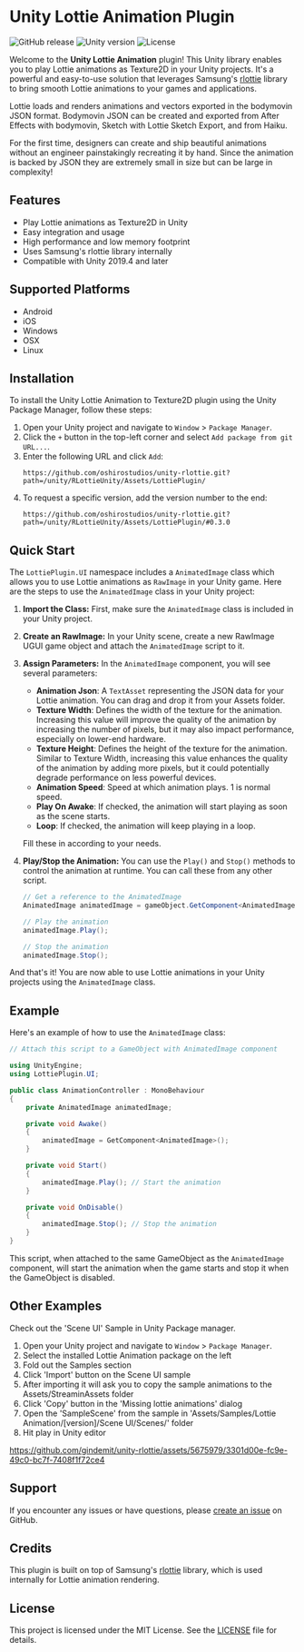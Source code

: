# Unity Lottie Animation Plugin
![GitHub release](https://img.shields.io/github/release/gindemit/unity-rlottie.svg)
![Unity version](https://img.shields.io/badge/unity-2019.4%2B-green.svg)
![License](https://img.shields.io/github/license/gindemit/unity-rlottie.svg)

Welcome to the **Unity Lottie Animation** plugin! This Unity library enables you to play Lottie animations as Texture2D in your Unity projects. It's a powerful and easy-to-use solution that leverages Samsung's [rlottie](https://github.com/Samsung/rlottie) library to bring smooth Lottie animations to your games and applications.

Lottie loads and renders animations and vectors exported in the bodymovin JSON format. Bodymovin JSON can be created and exported from After Effects with bodymovin, Sketch with Lottie Sketch Export, and from Haiku.

For the first time, designers can create and ship beautiful animations without an engineer painstakingly recreating it by hand. Since the animation is backed by JSON they are extremely small in size but can be large in complexity!

## Features

* Play Lottie animations as Texture2D in Unity
* Easy integration and usage
* High performance and low memory footprint
* Uses Samsung's rlottie library internally
* Compatible with Unity 2019.4 and later

## Supported Platforms

* Android
* iOS
* Windows
* OSX
* Linux

## Installation

To install the Unity Lottie Animation to Texture2D plugin using the Unity Package Manager, follow these steps:

1. Open your Unity project and navigate to `Window` > `Package Manager`.
2. Click the `+` button in the top-left corner and select `Add package from git URL...`.
3. Enter the following URL and click `Add`:
   ```
   https://github.com/oshirostudios/unity-rlottie.git?path=/unity/RLottieUnity/Assets/LottiePlugin/
   ```
4. To request a specific version, add the version number to the end:
   ```
   https://github.com/oshirostudios/unity-rlottie.git?path=/unity/RLottieUnity/Assets/LottiePlugin/#0.3.0
   ```

## Quick Start

The `LottiePlugin.UI` namespace includes a `AnimatedImage` class which allows you to use Lottie animations as `RawImage` in your Unity game.
Here are the steps to use the `AnimatedImage` class in your Unity project:

1. **Import the Class:** First, make sure the `AnimatedImage` class is included in your Unity project.

2. **Create an RawImage:** In your Unity scene, create a new RawImage UGUI game object and attach the `AnimatedImage` script to it.

3. **Assign Parameters:** In the `AnimatedImage` component, you will see several parameters:

    - **Animation Json**: A `TextAsset` representing the JSON data for your Lottie animation. You can drag and drop it from your Assets folder.
    - **Texture Width**: Defines the width of the texture for the animation. Increasing this value will improve the quality of the animation by increasing the number of pixels, but it may also impact performance, especially on lower-end hardware.
    - **Texture Height**: Defines the height of the texture for the animation. Similar to Texture Width, increasing this value enhances the quality of the animation by adding more pixels, but it could potentially degrade performance on less powerful devices.
    - **Animation Speed**: Speed at which animation plays. 1 is normal speed.
    - **Play On Awake**: If checked, the animation will start playing as soon as the scene starts.
    - **Loop**: If checked, the animation will keep playing in a loop.

    Fill these in according to your needs.

4. **Play/Stop the Animation:** You can use the `Play()` and `Stop()` methods to control the animation at runtime. You can call these from any other script.

    ```csharp
    // Get a reference to the AnimatedImage
    AnimatedImage animatedImage = gameObject.GetComponent<AnimatedImage>();

    // Play the animation
    animatedImage.Play();

    // Stop the animation
    animatedImage.Stop();
    ```
And that's it! You are now able to use Lottie animations in your Unity projects using the `AnimatedImage` class.

## Example

Here's an example of how to use the `AnimatedImage` class:

```csharp
// Attach this script to a GameObject with AnimatedImage component

using UnityEngine;
using LottiePlugin.UI;

public class AnimationController : MonoBehaviour
{
    private AnimatedImage animatedImage;

    private void Awake()
    {
        animatedImage = GetComponent<AnimatedImage>();
    }

    private void Start()
    {
        animatedImage.Play(); // Start the animation
    }

    private void OnDisable()
    {
        animatedImage.Stop(); // Stop the animation
    }
}
```
This script, when attached to the same GameObject as the `AnimatedImage` component, will start the animation when the game starts and stop it when the GameObject is disabled.

## Other Examples

Check out the 'Scene UI' Sample in Unity Package manager.

1. Open your Unity project and navigate to `Window` > `Package Manager`.
2. Select the installed Lottie Animation package on the left
3. Fold out the Samples section
4. Click 'Import' button on the Scene UI sample
5. After importing it will ask you to copy the sample animations to the Assets/StreaminAssets folder
6. Click 'Copy' button in the 'Missing lottie animations' dialog
7. Open the 'SampleScene' from the sample in 'Assets/Samples/Lottie Animation/[version]/Scene UI/Scenes/' folder
8. Hit play in Unity editor

https://github.com/gindemit/unity-rlottie/assets/5675979/3301d00e-fc9e-49c0-bc7f-7408f1f72ce4

## Support

If you encounter any issues or have questions, please [create an issue](https://github.com/gindemit/unity-rlottie/issues/new) on GitHub.

## Credits

This plugin is built on top of Samsung's [rlottie](https://github.com/Samsung/rlottie) library, which is used internally for Lottie animation rendering.

## License

This project is licensed under the MIT License. See the [LICENSE](LICENSE) file for details.
